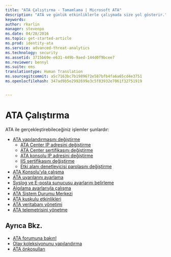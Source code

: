 ```yaml
---
title: "ATA Çalıştırma - Tamamlama | Microsoft ATA"
description: "ATA ve günlük etkinliklerle çalışmada size yol gösterir."
keywords: 
author: rkarlin
manager: stevenpo
ms.date: 04/28/2016
ms.topic: get-started-article
ms.prod: identity-ata
ms.service: advanced-threat-analytics
ms.technology: security
ms.assetid: 3715b69e-e631-449b-9aed-144d0f9bcee7
ms.reviewer: bennyl
ms.suite: ems
translationtype: Human Translation
ms.sourcegitcommit: a5c7163bc7b1989672e587bfb4fa6a65cd4e3751
ms.openlocfilehash: 347ad9b5e2992699e3c5f83932e7061f32751919


---
```


# ATA Çalıştırma

ATA ile gerçekleştirebileceğiniz işlemler şunlardır:

- [ATA yapılandırmasını değiştirme](modifying-ata-configuration.md)
  - [ATA Center IP adresini değiştirme](modifying-ata-config-centerip.md)
  - [ATA Center sertifikasını değiştirme](modifying-ata-config-centercert.md)
  - [ATA konsolu IP adresini değiştirme](modifying-ata-config-consoleip.md)
  - [IIS sertifikasını değiştirme](modifying-ata-config-iiscert.md)
  - [Etki alanı denetleyicisi parolasını değiştirme](modifying-ata-config-dcpassword.md)
- [ATA Konsolu’yla çalışma](working-with-ata-console.md)
- [ATA uyarılarını ayarlama](setting-ata-alerts.md)
- [Syslog ve E-posta sunucusu ayarlarını belirleme](setting-syslog-email-server-settings.md)
- [Algılama ayarlarıyla çalışma](working-with-detection-settings.md)
- [ATA Sistem Durumu Merkezi](ata-health-center.md)
- [ATA kuşkulu etkinlikleri](working-with-suspicious-activities.md)
- [ATA veritabanı yönetimi](ata-database-management.md)
- [ATA telemetrisini yönetme](manage-telemetry-settings.md)


## Ayrıca Bkz.

- [ATA forumuna bakın!](https://social.technet.microsoft.com/Forums/security/home?forum=mata)
- [Olay koleksiyonunu yapılandırma](configure-event-collection.md)
- [ATA önkoşulları](/advanced-threat-analytics/plan-design/ata-prerequisites)




<!--HONumber=Jul16_HO3-->


